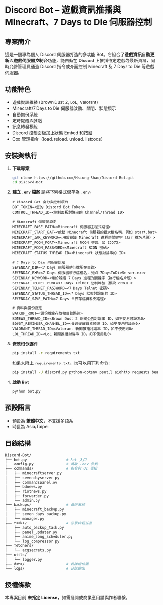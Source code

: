 # Discord Bot – 遊戲資訊推播與 Minecraft、7 Days to Die 伺服器控制

## 專案簡介
這是一個專為個人 Discord 伺服器打造的多功能 Bot。它組合了**遊戲資訊自動更新**與**遊戲伺服器控制台**功能，能自動在 Discord 上推播特定遊戲的最新資訊，同時允許管理員通過 Discord 指令或介面控制 Minecraft 及 7 Days to Die 等遊戲伺服器。

## 功能特色
- 遊戲資訊推播 (Brown Dust 2, LoL, Valorant)
- Minecraft/7 Days to Die 伺服器啟動、關閉、狀態顯示
- 自動備份系統
- 定時提醒與推送
- 訊息轉發模組
- Discord 控制面板加上狀態 Embed 和按鈕
- Cog 管理指令（load, reload, unload, listcogs）

## 安裝與執行
1. **下載專案**
    ```bash
    git clone https://github.com/Hsiung-Shao/Discord-Bot.git
    cd Discord-Bot
    ```

2. **建立 `.env` 檔案**
    請將下列格式儲存為 `.env`。
    ```env
    # Discord Bot 身分與控制項目
    BOT_TOKEN=<您的 Discord Bot Token>
    CONTROL_THREAD_ID=<控制面板討論串的 Channel/Thread ID>
    
    # Minecraft 伺服器設定
    MINECRAFT_BASE_PATH=<Minecraft 伺服器主程式路徑>
    MINECRAFT_START_BAT=<啟動 Minecraft 伺服器的批次檔名稱，例如 start.bat>
    MINECRAFT_JAR_KEYWORD=<用於辨識 Minecraft 進程的關鍵字（Jar 檔名片段）>
    MINECRAFT_RCON_PORT=<Minecraft RCON 埠號，如 25575>
    MINECRAFT_RCON_PASSWORD=<Minecraft RCON 密碼>
    MINECRAFT_STATUS_THREAD_ID=<Minecraft 狀態討論串的 ID>
    
    # 7 Days to Die 伺服器設定
    SEVENDAY_DIR=<7 Days 伺服器執行檔所在目錄>
    SEVENDAY_EXE=<7 Days 伺服器執行檔檔名，例如 7DaysToDieServer.exe>
    SEVENDAY_KEYWORD=<用於辨識 7 Days 進程的關鍵字（執行檔名片段）>
    SEVENDAY_TELNET_PORT=<7 Days Telnet 控制埠號（預設 8081）>
    SEVENDAY_TELNET_PASSWORD=<7 Days Telnet 密碼>
    SEVENDAY_STATUS_THREAD_ID=<7 Days 狀態討論串的 ID>
    SEVENDAY_SAVE_PATH=<7 Days 世界存檔資料夾路徑>
    
    # 資料與備份設定
    BACKUP_ROOT=<備份檔案存放根目錄路徑>
    BDNEWS_THREAD_ID=<Brown Dust 2 新聞公告討論串 ID，如不使用可設為0>
    BDUST_REMINDER_CHANNEL_ID=<每週提醒目標頻道 ID，如不使用可設為0>
    VALORANT_THREAD_ID=<Valorant 新聞推播討論串 ID，如不使用則0>
    LOL_THREAD_ID=<LoL 新聞推播討論串 ID，如不使用則0>

    ```

3. **安裝相依套件**
    ```bash
    pip install -r requirements.txt
    ```
    如果未附上 `requirements.txt`，也可以用下列命令：
    ```bash
    pip install -U discord.py python-dotenv psutil aiohttp requests beautifulsoup4 apscheduler mcstatus mcrcon
    ```

4. **啟動 Bot**
    ```bash
    python bot.py
    ```

## 預設語言
- 預設為 **繁體中文**，不支援多語系
- 時區為 Asia/Taipei

## 目錄結構
```bash
Discord-Bot/
├── bot.py                  # Bot 入口
├── config.py               # 讀取 .env 參數
├── commands/               # 指令與 UI 模組
│   ├── minecraftserver.py
│   ├── sevendayserver.py
│   ├── commandspanel.py
│   ├── bdnews.py
│   ├── riotnews.py
│   ├── forwarder.py
│   └── admin.py
├── backups/                # 備份系統
│   ├── minecraft_backup.py
│   ├── seven_days_backup.py
│   └── manager.py
├── tasks/                  # 背景排程任務
│   ├── auto_backup_task.py
│   ├── panel_updater.py
│   ├── anime_song_scheduler.py
│   └── log_compressor.py
├── fetchers/
│   └── acgsecrets.py
├── utils/
│   └── logger.py
├── data/                   # 數據檔位置
└── logs/                   # 日誌輸出
```

## 授權條款
本專案目前 **未指定 License**，如需展開或商業應用請與作者聯繫。
